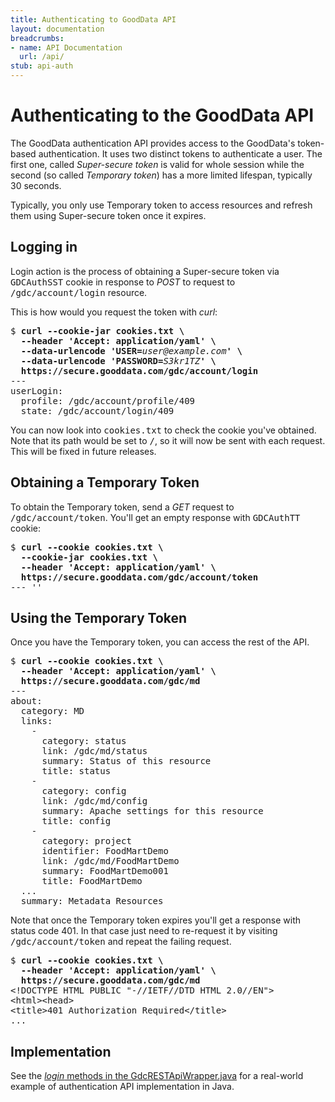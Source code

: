 ```yaml
---
title: Authenticating to GoodData API
layout: documentation
breadcrumbs:
- name: API Documentation
  url: /api/
stub: api-auth
---
```


# Authenticating to the GoodData API

The GoodData authentication API provides access to the GoodData's token-based authentication.
It uses two distinct tokens to authenticate a user. The first one, called <i>Super-secure token</i>
is valid for whole session while the second (so called <i>Temporary token</i>) has a more limited
lifespan, typically 30 seconds.

Typically, you only use Temporary token to access resources and refresh them using Super-secure
token once it expires.

## Logging in

Login action is the process of obtaining a Super-secure token via <tt>GDCAuthSST</tt> cookie
in response to <i>POST</i> to request to <tt>/gdc/account/login</tt> resource.

This is how would you request the token with <i>curl</i>:

<pre>$ <b>curl --cookie-jar cookies.txt \
  --header 'Accept: application/yaml' \
  --data-urlencode 'USER=</b><i>user@example.com</i><b>' \
  --data-urlencode 'PASSWORD=</b><i>S3kr1TZ</i><b>' \
  https://secure.gooddata.com/gdc/account/login</b>
--- 
userLogin: 
  profile: /gdc/account/profile/409
  state: /gdc/account/login/409
</pre>

You can now look into <tt>cookies.txt</tt> to check the cookie you've obtained.
Note that its path would be set to <tt>/</tt>, so it will now be sent with each request.
This will be fixed in future releases.

## Obtaining a Temporary Token

To obtain the Temporary token, send a <i>GET</i> request to <tt>/gdc/account/token</tt>.
You'll get an empty response with <tt>GDCAuthTT</tt> cookie:

<pre>$ <b>curl --cookie cookies.txt \
  --cookie-jar cookies.txt \
  --header 'Accept: application/yaml' \
  https://secure.gooddata.com/gdc/account/token</b>
--- ''</pre>

## Using the Temporary Token

Once you have the Temporary token, you can access the rest of the API.

<pre>$ <b>curl --cookie cookies.txt \
  --header 'Accept: application/yaml' \
  https://secure.gooddata.com/gdc/md</b>
--- 
about: 
  category: MD
  links: 
    - 
      category: status
      link: /gdc/md/status
      summary: Status of this resource
      title: status
    - 
      category: config
      link: /gdc/md/config
      summary: Apache settings for this resource
      title: config
    - 
      category: project
      identifier: FoodMartDemo
      link: /gdc/md/FoodMartDemo
      summary: FoodMartDemo001
      title: FoodMartDemo
  ...
  summary: Metadata Resources</pre>

Note that once the Temporary token expires you'll get a response with status code 401.
In that case just need to re-request it by visiting <tt>/gdc/account/token</tt> and
repeat the failing request.

<pre>$ <b>curl --cookie cookies.txt \
  --header 'Accept: application/yaml' \
  https://secure.gooddata.com/gdc/md</b>
&lt;!DOCTYPE HTML PUBLIC "-//IETF//DTD HTML 2.0//EN"&gt;
&lt;html&gt;&lt;head&gt;
&lt;title&gt;401 Authorization Required&lt;/title&gt;
...</pre>


## Implementation

See the [_login_ methods in the GdcRESTApiWrapper.java](http://github.com/gooddata/GoodData-CL/blob/master/backend/src/main/java/com/gooddata/integration/rest/GdcRESTApiWrapper.java) for a real-world example of authentication API implementation in Java.
